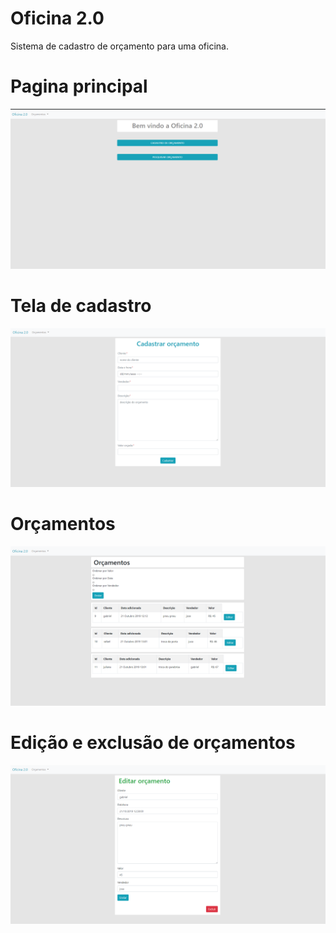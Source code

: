 # Oficina 2.0
Sistema de cadastro de orçamento para uma oficina.

# Pagina principal

<img src='main-page.png'>

# Tela de cadastro

<img src ='cadastro.png'>

# Orçamentos

<img src='orcamentos.png'>

# Edição e exclusão de orçamentos

<img src='editar_orcamento.png'>
